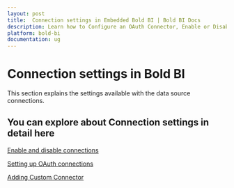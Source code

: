 ```yaml
---
layout: post
title:  Connection settings in Embedded Bold BI | Bold BI Docs
description: Learn how to Configure an OAuth Connector, Enable or Disable the Connector and manage the Custom Connector in Embedded Bold BI. Also learn how to use the Connection settings in Bold BI Application.
platform: bold-bi
documentation: ug
---
```


# Connection settings in Bold BI

This section explains the settings available with the data source connections.

## You can explore about Connection settings in detail here
[Enable and disable connections](/embedded-bi/working-with-data-source/connection-settings/enable-disable-connections/)

[Setting up OAuth connections](/embedded-bi/working-with-data-source/connection-settings/oauth-configuration/)

[Adding Custom Connector](/embedded-bi/working-with-data-source/custom-connector/)